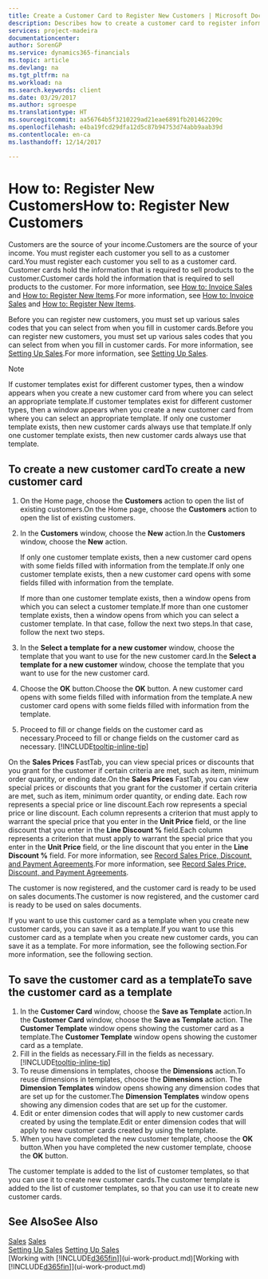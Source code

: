 ```yaml
---
title: Create a Customer Card to Register New Customers | Microsoft Docs
description: Describes how to create a customer card to register information about each new customer or client that you sell to.
services: project-madeira
documentationcenter: 
author: SorenGP
ms.service: dynamics365-financials
ms.topic: article
ms.devlang: na
ms.tgt_pltfrm: na
ms.workload: na
ms.search.keywords: client
ms.date: 03/29/2017
ms.author: sgroespe
ms.translationtype: HT
ms.sourcegitcommit: aa56764b5f3210229ad21eae6891fb201462209c
ms.openlocfilehash: e4ba19fcd29dfa12d5c87b94753d74abb9aab39d
ms.contentlocale: en-ca
ms.lasthandoff: 12/14/2017

---
```

# <a name="how-to-register-new-customers"></a><span data-ttu-id="058e3-103">How to: Register New Customers</span><span class="sxs-lookup"><span data-stu-id="058e3-103">How to: Register New Customers</span></span>
<span data-ttu-id="058e3-104">Customers are the source of your income.</span><span class="sxs-lookup"><span data-stu-id="058e3-104">Customers are the source of your income.</span></span> <span data-ttu-id="058e3-105">You must register each customer you sell to as a customer card.</span><span class="sxs-lookup"><span data-stu-id="058e3-105">You must register each customer you sell to as a customer card.</span></span> <span data-ttu-id="058e3-106">Customer cards hold the information that is required to sell products to the customer.</span><span class="sxs-lookup"><span data-stu-id="058e3-106">Customer cards hold the information that is required to sell products to the customer.</span></span> <span data-ttu-id="058e3-107">For more information, see [How to: Invoice Sales](sales-how-invoice-sales.md) and [How to: Register New Items](inventory-how-register-new-items.md).</span><span class="sxs-lookup"><span data-stu-id="058e3-107">For more information, see [How to: Invoice Sales](sales-how-invoice-sales.md) and [How to: Register New Items](inventory-how-register-new-items.md).</span></span>  

<span data-ttu-id="058e3-108">Before you can register new customers, you must set up various sales codes that you can select from when you fill in customer cards.</span><span class="sxs-lookup"><span data-stu-id="058e3-108">Before you can register new customers, you must set up various sales codes that you can select from when you fill in customer cards.</span></span> <span data-ttu-id="058e3-109">For more information, see [Setting Up Sales](sales-setup-sales.md).</span><span class="sxs-lookup"><span data-stu-id="058e3-109">For more information, see [Setting Up Sales](sales-setup-sales.md).</span></span>

> [!NOTE]  
>   <span data-ttu-id="058e3-110">If customer templates exist for different customer types, then a window appears when you create a new customer card from where you can select an appropriate template.</span><span class="sxs-lookup"><span data-stu-id="058e3-110">If customer templates exist for different customer types, then a window appears when you create a new customer card from where you can select an appropriate template.</span></span> <span data-ttu-id="058e3-111">If only one customer template exists, then new customer cards always use that template.</span><span class="sxs-lookup"><span data-stu-id="058e3-111">If only one customer template exists, then new customer cards always use that template.</span></span>

## <a name="to-create-a-new-customer-card"></a><span data-ttu-id="058e3-112">To create a new customer card</span><span class="sxs-lookup"><span data-stu-id="058e3-112">To create a new customer card</span></span>
1. <span data-ttu-id="058e3-113">On the Home page, choose the **Customers** action to open the list of existing customers.</span><span class="sxs-lookup"><span data-stu-id="058e3-113">On the Home page, choose the **Customers** action to open the list of existing customers.</span></span>  
2. <span data-ttu-id="058e3-114">In the **Customers** window, choose the **New** action.</span><span class="sxs-lookup"><span data-stu-id="058e3-114">In the **Customers** window, choose the **New** action.</span></span>

    <span data-ttu-id="058e3-115">If only one customer template exists, then a new customer card opens with some fields filled with information from the template.</span><span class="sxs-lookup"><span data-stu-id="058e3-115">If only one customer template exists, then a new customer card opens with some fields filled with information from the template.</span></span>

    <span data-ttu-id="058e3-116">If more than one customer template exists, then a window opens from which you can select a customer template.</span><span class="sxs-lookup"><span data-stu-id="058e3-116">If more than one customer template exists, then a window opens from which you can select a customer template.</span></span> <span data-ttu-id="058e3-117">In that case, follow the next two steps.</span><span class="sxs-lookup"><span data-stu-id="058e3-117">In that case, follow the next two steps.</span></span>
3. <span data-ttu-id="058e3-118">In the **Select a template for a new customer** window, choose the template that you want to use for the new customer card.</span><span class="sxs-lookup"><span data-stu-id="058e3-118">In the **Select a template for a new customer** window, choose the template that you want to use for the new customer card.</span></span>
4. <span data-ttu-id="058e3-119">Choose the **OK** button.</span><span class="sxs-lookup"><span data-stu-id="058e3-119">Choose the **OK** button.</span></span> <span data-ttu-id="058e3-120">A new customer card opens with some fields filled with information from the template.</span><span class="sxs-lookup"><span data-stu-id="058e3-120">A new customer card opens with some fields filled with information from the template.</span></span>  
5. <span data-ttu-id="058e3-121">Proceed to fill or change fields on the customer card as necessary.</span><span class="sxs-lookup"><span data-stu-id="058e3-121">Proceed to fill or change fields on the customer card as necessary.</span></span> [!INCLUDE[tooltip-inline-tip](includes/tooltip-inline-tip_md.md)]

<span data-ttu-id="058e3-122">On the **Sales Prices** FastTab, you can view special prices or discounts that you grant for the customer if certain criteria are met, such as item, minimum order quantity, or ending date.</span><span class="sxs-lookup"><span data-stu-id="058e3-122">On the **Sales Prices** FastTab, you can view special prices or discounts that you grant for the customer if certain criteria are met, such as item, minimum order quantity, or ending date.</span></span> <span data-ttu-id="058e3-123">Each row represents a special price or line discount.</span><span class="sxs-lookup"><span data-stu-id="058e3-123">Each row represents a special price or line discount.</span></span> <span data-ttu-id="058e3-124">Each column represents a criterion that must apply to warrant the special price that you enter in the **Unit Price** field, or the line discount that you enter in the **Line Discount %** field.</span><span class="sxs-lookup"><span data-stu-id="058e3-124">Each column represents a criterion that must apply to warrant the special price that you enter in the **Unit Price** field, or the line discount that you enter in the **Line Discount %** field.</span></span> <span data-ttu-id="058e3-125">For more information, see [Record Sales Price, Discount, and Payment Agreements](sales-how-record-sales-price-discount-payment-agreements.md).</span><span class="sxs-lookup"><span data-stu-id="058e3-125">For more information, see [Record Sales Price, Discount, and Payment Agreements](sales-how-record-sales-price-discount-payment-agreements.md).</span></span>

<span data-ttu-id="058e3-126">The customer is now registered, and the customer card is ready to be used on sales documents.</span><span class="sxs-lookup"><span data-stu-id="058e3-126">The customer is now registered, and the customer card is ready to be used on sales documents.</span></span>

<span data-ttu-id="058e3-127">If you want to use this customer card as a template when you create new customer cards, you can save it as a template.</span><span class="sxs-lookup"><span data-stu-id="058e3-127">If you want to use this customer card as a template when you create new customer cards, you can save it as a template.</span></span> <span data-ttu-id="058e3-128">For more information, see the following section.</span><span class="sxs-lookup"><span data-stu-id="058e3-128">For more information, see the following section.</span></span>

## <a name="to-save-the-customer-card-as-a-template"></a><span data-ttu-id="058e3-129">To save the customer card as a template</span><span class="sxs-lookup"><span data-stu-id="058e3-129">To save the customer card as a template</span></span>
1. <span data-ttu-id="058e3-130">In the **Customer Card** window, choose the **Save as Template** action.</span><span class="sxs-lookup"><span data-stu-id="058e3-130">In the **Customer Card** window, choose the **Save as Template** action.</span></span> <span data-ttu-id="058e3-131">The **Customer Template** window opens showing the customer card as a template.</span><span class="sxs-lookup"><span data-stu-id="058e3-131">The **Customer Template** window opens showing the customer card as a template.</span></span>
2. <span data-ttu-id="058e3-132">Fill in the fields as necessary.</span><span class="sxs-lookup"><span data-stu-id="058e3-132">Fill in the fields as necessary.</span></span> [!INCLUDE[tooltip-inline-tip](includes/tooltip-inline-tip_md.md)]
3. <span data-ttu-id="058e3-133">To reuse dimensions in templates, choose the **Dimensions** action.</span><span class="sxs-lookup"><span data-stu-id="058e3-133">To reuse dimensions in templates, choose the **Dimensions** action.</span></span> <span data-ttu-id="058e3-134">The **Dimension Templates** window opens showing any dimension codes that are set up for the customer.</span><span class="sxs-lookup"><span data-stu-id="058e3-134">The **Dimension Templates** window opens showing any dimension codes that are set up for the customer.</span></span>
4. <span data-ttu-id="058e3-135">Edit or enter dimension codes that will apply to new customer cards created by using the template.</span><span class="sxs-lookup"><span data-stu-id="058e3-135">Edit or enter dimension codes that will apply to new customer cards created by using the template.</span></span>  
5. <span data-ttu-id="058e3-136">When you have completed the new customer template, choose the **OK** button.</span><span class="sxs-lookup"><span data-stu-id="058e3-136">When you have completed the new customer template, choose the **OK** button.</span></span>

<span data-ttu-id="058e3-137">The customer template is added to the list of customer templates, so that you can use it to create new customer cards.</span><span class="sxs-lookup"><span data-stu-id="058e3-137">The customer template is added to the list of customer templates, so that you can use it to create new customer cards.</span></span>

## <a name="see-also"></a><span data-ttu-id="058e3-138">See Also</span><span class="sxs-lookup"><span data-stu-id="058e3-138">See Also</span></span>
<span data-ttu-id="058e3-139">[Sales](sales-manage-sales.md)  </span><span class="sxs-lookup"><span data-stu-id="058e3-139">[Sales](sales-manage-sales.md)  </span></span>  
<span data-ttu-id="058e3-140">[Setting Up Sales](sales-setup-sales.md)  </span><span class="sxs-lookup"><span data-stu-id="058e3-140">[Setting Up Sales](sales-setup-sales.md)  </span></span>  
<span data-ttu-id="058e3-141">[Working with [!INCLUDE[d365fin](includes/d365fin_md.md)]](ui-work-product.md)</span><span class="sxs-lookup"><span data-stu-id="058e3-141">[Working with [!INCLUDE[d365fin](includes/d365fin_md.md)]](ui-work-product.md)</span></span>

